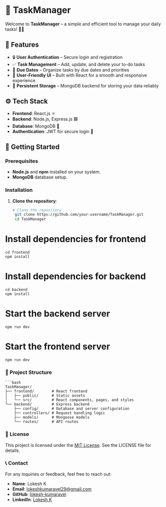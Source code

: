 # 📝 TaskManager

Welcome to **TaskManager** – a simple and efficient tool to manage your daily tasks! 📅🚀


## 🌟 Features
- 🔒 **User Authentication** – Secure login and registration
- ✅ **Task Management** – Add, update, and delete your to-do tasks
- 📅 **Due Dates** – Organize tasks by due dates and priorities
- 🎨 **User-Friendly UI** – Built with React for a smooth and responsive experience
- 💾 **Persistent Storage** – MongoDB backend for storing your data reliably


## ⚙️ Tech Stack
- **Frontend**: React.js ⚛️
- **Backend**: Node.js, Express.js 🟩
- **Database**: MongoDB 🍃
- **Authentication**: JWT for secure login 🔐


## 🚀 Getting Started

### Prerequisites
- **Node.js** and **npm** installed on your system.
- **MongoDB** database setup.

### Installation
1. **Clone the repository**:
   ```bash
   # Clone the repository
    git clone https://github.com/your-username/TaskManager.git
    cd TaskManager

# Install dependencies for frontend
    cd frontend
    npm install

# Install dependencies for backend
    cd backend
    npm install

# Start the backend server
    npm run dev

# Start the frontend server
    npm run dev

### 📂 Project Structure
    ```bash
    TaskManager/
    ├── frontend/        # React frontend
    │   ├── public/      # Static assets
    │   └── src/         # React components, pages, and styles
    └── backend/         # Express backend
        ├── config/      # Database and server configuration
        ├── controllers/ # Request handling logic
        ├── models/      # Mongoose models
        └── routes/      # API routes


### 📜 License
This project is licensed under the [MIT License](./LICENSE). See the LICENSE file for details.

### 📞 Contact

For any inquiries or feedback, feel free to reach out:

- **Name**: Lokesh K
- **Email**: [lokeshkumaravel29@gmail.com](mailto:lokeshkumaravel29@gmail.com)
- **GitHub**: [lokesh-kumaravel](https://github.com/lokesh-kumaravel)
- **LinkedIn**: [Lokesh K](https://www.linkedin.com/in/lokesh-k-5b7513276)

